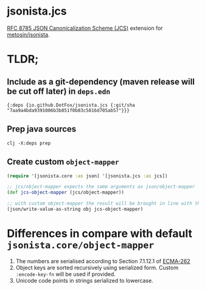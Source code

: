 # jsonista.jcs

[RFC 8785 JSON Canonicalization Scheme (JCS)](https://www.rfc-editor.org/rfc/rfc8785) extension for [metosin/jsonista](https://github.com/metosin/jsonista).

# TLDR;

## Include as a git-dependency (maven release will be cut off later) in `deps.edn`

``` edn
{:deps {io.github.DotFox/jsonista.jcs {:git/sha "7aa9a4bda9391006b3b051f0b83c5816d705ab57"}}}
```

## Prep java sources

``` shell
clj -X:deps prep
```

## Create custom `object-mapper`

``` clojure
(require '[jsonista.core :as json] '[jsonista.jcs :as jcs])

;; jcs/object-mapper expects the same arguments as json/object-mapper
(def jcs-object-mapper (jcs/object-mapper))

;; with custom object-mapper the result will be brought in line with the RFC 8785
(json/write-value-as-string obj jcs-object-mapper)
```

# Differences in compare with default `jsonista.core/object-mapper`

1. The numbers are serialised according to Section 7.1.12.1 of [ECMA-262](https://www.rfc-editor.org/rfc/rfc8785#ECMA-262)
2. Object keys are sorted recursively using serialized form. Custom `:encode-key-fn` will be used if provided.
3. Unicode code points in strings serialized to lowercase.

